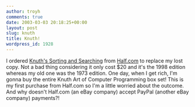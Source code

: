 ```yaml
---
author: troyh
comments: true
date: 2003-03-03 20:18:25+00:00
layout: post
slug: knuth
title: Knuth!
wordpress_id: 1928
---
```


I ordered [Knuth's Sorting and Searching](http://half.ebay.com/cat/buy/prod.cgi?cpid=77639&domain_id=1856&meta_id=1) from [Half.com](http://half.ebay.com) to replace my lost copy. Not a bad thing considering it only cost $20 and it's the 1998 edition whereas my old one was the 1973 edition. One day, when I get rich, I'm gonna buy the entire Knuth Art of Computer Programming box set! This is my first purchase from Half.com so I'm a little worried about the outcome. And why doesn't Half.com (an eBay company) accept PayPal (another eBay company) payments?!
